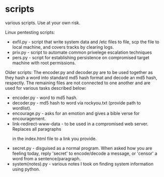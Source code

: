 # scripts
various scripts. Use at your own risk.

Linux pentesting scripts:
- exfil.py - script that write system data and /etc files to file, scp the file to local machine, and covers tracks by clearing logs.
- priv.py - script to automate common privelege escalation techniques
- pers.py - script for establishing persistence on compromised target machine with root permissions.

Older scripts:
The encoder.py and decoder.py are to be used together as they hash a word into standard md5 hash format and decode an md5 hash, respectly. 
The remaining files are not connected to one another and are used for various tasks described below:

- encoder.py - word to md5 hash.
- decoder.py - md5 hash to word via rockyou.txt (provide path to wordlist).
- encourage.py - asks for an emotion and gives a bible verse for encouragement.
- link-redirect-www-data - to be used in a compromised web server. Replaces all paragraphs <p> in the index.html file to a link you provide.
- secret.py - disguised as a normal program. When asked how you are feeling today, reply 'secret' to encode/decode a message, or 'censor' a word from a sentence/paragraph.
- system(notes).py - various notes I took on finding system information using python.
